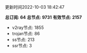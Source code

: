 更新时间2022-10-03 18:42:47

**总订阅: 64**
**总节点: 9731**
**有效节点: 2157**
- v2ray节点: 1855
- trojan节点: 86
- ss节点: 213
- ssr节点: 3
